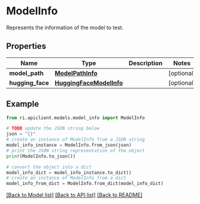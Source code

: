 # ModelInfo

Represents the information of the model to test.

## Properties

Name | Type | Description | Notes
------------ | ------------- | ------------- | -------------
**model_path** | [**ModelPathInfo**](ModelPathInfo.md) |  | [optional] 
**hugging_face** | [**HuggingFaceModelInfo**](HuggingFaceModelInfo.md) |  | [optional] 

## Example

```python
from ri.apiclient.models.model_info import ModelInfo

# TODO update the JSON string below
json = "{}"
# create an instance of ModelInfo from a JSON string
model_info_instance = ModelInfo.from_json(json)
# print the JSON string representation of the object
print(ModelInfo.to_json())

# convert the object into a dict
model_info_dict = model_info_instance.to_dict()
# create an instance of ModelInfo from a dict
model_info_from_dict = ModelInfo.from_dict(model_info_dict)
```
[[Back to Model list]](../README.md#documentation-for-models) [[Back to API list]](../README.md#documentation-for-api-endpoints) [[Back to README]](../README.md)


